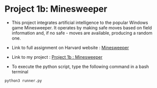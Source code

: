 # Project 1b: Minesweeper <br/>
- This project integrates artificial intelligence to the popular Windows game Minesweeper. It operates by making safe moves based on field information and, if no safe - moves are available, producing a random one. <br/>
- Link to full assignment on Harvard website : [Minesweeper](https://cs50.harvard.edu/ai/2020/projects/1/minesweeper/) <br/>
- Link to my project : [Project 1b : Minesweeper](https://github.com/Lim-Calculus/Project-CS50AI/tree/main/Week%201%20:%20Knowledge/Project%201b%20:%20Minesweeper)


- To execute the python script, type the following command in a bash terminal <br/>

```bash
python3 runner.py
```

